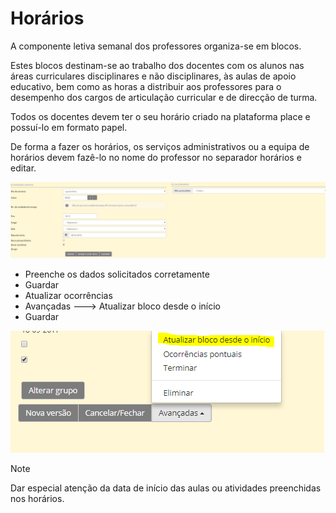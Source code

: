 ﻿# Horários


A componente letiva semanal dos professores organiza-se em blocos.


Estes blocos destinam-se ao trabalho dos docentes com os alunos nas áreas curriculares disciplinares e não disciplinares, às aulas de apoio educativo, bem como as horas a distribuir aos professores para o desempenho dos cargos de articulação curricular e de direcção de turma.



Todos os docentes devem ter o seu horário criado na plataforma place e possuí-lo em formato papel.

De forma a fazer os horários, os serviços administrativos ou a equipa de horários devem fazê-lo no nome do professor no separador horários e editar.

![Horario](../../images/Place21/Alunos/horario.PNG)

- Preenche os dados solicitados corretamente
- Guardar
- Atualizar ocorrências
- Avançadas  --->  Atualizar bloco desde o início
- Guardar

![Gerarocorrencias](../../images/Place21/Alunos/Gerarocorrencias.PNG)


> [!NOTE]  
> Dar especial atenção da data de início das aulas ou atividades preenchidas nos horários.


